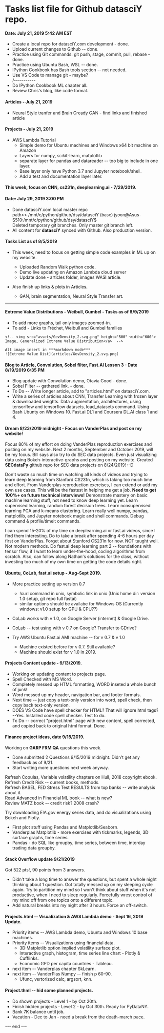 # Tasks list file for Github datasciY repo.  

#### Date: July 21, 2019 5:42 AM EST

 - Create a local repo for datasciY.com development - done.
 - Upload current changes to Github  -- done.
 - Practice using Git commands: git push, stage, commit, pull, rebase - done.
 - Practice using Ubuntu Bash, WSL -- done.
 - IPython Cookbook has Bash tools section -- not needed.  
 - Use VS Code to manage git  - maybe?  
   /-----------
 - Do IPython Cookbook ML chapter all.
 - Review Chris's blog, like code format.

#### Articles - July 21, 2019  

 - Neural Style tranfer and Brain Gready GAN - find links and finished article
 
#### Projects - July 21, 2019   

 - AWS Lambda Tutorial
   * Simple demo for Ubuntu machines and Windows x64 bit machine on Amazon
   * Layers for numpy, scikit-learn, matplotlib
   * separate layer for pandas and datareader -- too big to include in one layer.
   * Base layer only have Python 3.7 and Jupyter notebook/shell.
   * Add a test and documentation layer later.

#### This week, focus on CNN, cs231n, deeplearning.ai - 7/29/2019.  

#### Date: July 29, 2019 3:00 PM  

 - Done datasciY.com local master repo  
   path>> /mnt/c/python/github/dsy/datasciY
   (base) jyoon@Asus-S510:/mnt/c/python/github/dsy/datasciY$  
   Deleted temporary git branches.  Only master git branch left.
 - All content for **datasciY** synced with Github.  Also production version.  

#### Tasks List as of 8/5/2019  
 
 * This week, need to focus on getting simple code examples in ML up on my website.
   - Uploaded Random Walk python code.
   - Demo live updating on Amazon Lambda cloud server
   - Update done - articles folder, images WASI article.
   
 * Also finish up links & plots in Articles.  
   * GAN, brain segmentation, Neural Style Transfer art.  
   
------------------------------------------------------------------------
 
#### Extreme Value Distributions - Weibull, Gumbel - Tasks as of 8/9/2019

   * To add more graphs, tail only images zoomed-in. 
   * To add - Links to Fréchet, Weibull and Gumbel families  
   ```
   <!-- <img src="assets/GevDensity_2.svg.png" height="500" width="600">
   Image, Generalized Extreme Value Distribution</a>  -->
   
   Alt image insert in ***markdown mode***
   ![Extreme Value Dist](articles/GevDensity_2.svg.png)
   ```
     
#### Blog to Article, Convolution, Sobel filter, Fast.AI Lesson 3 - Date 8/19/2019 6:35 PM  

  * Blog update with Convolution demo, Otavia Good - done.
  * Sobel Filter -- gathered link. - done.
  * To Do -- Write longer article, add to "articles.html" on datasciY.com.
  * Write a series of articles about CNN, Transfer Learning with frozen layer & downloaded weights.  Data augmentation, architectures, using tensorflow and tensorflow datasets, load_datasets command.  Using Bash Ubunty on Windows 10.  Fast.ai DL1 and Coursera DL.AI class 1 and 4.  

#### Dream 8/23/2019 midnight - Focus on VanderPlas and post on my website!  

Focus 80% of my effort on doing VanderPlas reproduction exercises and posting on my website.  Next 2 months, September and October 2019, will be my focus.  Bill says also try to do SEC data projects.  Even just visualizing data using Bokeh-interactive-graphs and posting on my website.  Created **SECdataPy** github repo for SEC data projects on 8/24/2019!  :-D    

Don't waste so much time on watching all kinds of videos and trying to learn deep learning from Stanford CS231n, which is taking too much time and effort.  From Vanderplas reproduction exercises, I can extend or add my own use cases.  This will be the fastest in helping me get a job. **Need to get 100%+ on future technical interviews!**  Demonstrate mastery on basic machine learning stuff, not need to know deep learning yet.  Learn supervised learning, random forest decision trees.  Learn nonsupervised learning PCA and k-means clustering.  Learn really well numpy, pandas, matplotlib, and Jupyter notebook magic and shell commands. Debug command & profile/timeit commands.  

I can spend 15-20% of my time on deeplearning.ai or fast.ai videos, since I find them interesting.  Do to take a break after spending 4-6 hours per day first on VanderPlas.  Forget about Stanford CS231n for now.  NOT taught well.  Not modern methods.  Do fast.ai deep learning part 2 -- foundations with tensor flow, if I want to learn under-the-hood, coding algorithms from scratch.  Also, can follow along Nathan's solutions for the class, without investing too much of my own time on getting the code details right.  

#### Ubuntu, CoLab, fast.ai setup - Aug-Sept 2019.  
 * More practice setting up version 0.7
    -  !curl command in unix, symbolic link in unix
       (Unix home dir: version 1.0 setup, git repo full fastai)
    -  similar options should be availabe for Windows OS
       (Currently windows: v1.0 setup for GPU & CPU??)
       
* CoLab works with v 1.0, on Google Server (internet) & Google Drive.
* CoLab -- test using with v 0.7 on Google?  Transfer to GDrive?
* Try AWS Ubuntu Fast.ai AMI machine -- for v 0.7 & v 1.0  
   * Machine existed before for v 0.7.  Still available?
   * Machine should exist for v 1.0 in 2019.      
   
#### Projects Content update - 9/13/2019.     
 * Working on updating content to projects page.  
 * Spell Checked with MS Word.  
 * Completely messed up HTML formatting, WORD inseted a whole bunch of junk!   
 * Word messed up my header, navigation bar, and footer formats.    
 * Next time -- just copy a text-only version into word, spell check, then copy back text-only version.  
 * DOES VS Code have spell checker for HTML?  That will ignore html tags?  --Yes. Installed code spell checker.  Test to do.  
 * To Do -- correct "project.html" page with new content, spell corrected, and copied back to original html format.  Done.
 
#### Finance project ideas, date 9/15/2019.  

Working on **GARP FRM QA** questions this week.  
 * Done submitted 2 Questions 9/15/2019 midnight.  Didn't get any feedback as of 9/21.   
 * Start writing more questions next week anyway.   
 
Refresh Copulas, Variable volatility chapters on Hull, 2018 copyright ebook.  
Refresh Credit Risk -- current books, methods.  
Refresh BASEL, FED Stress Test RESULTS from top banks -- write analysis about it.  
Read Advanced in Financial ML book -- what is new?  
Review MATZ book -- credit risk?  2008 crash?  

Try downloading EIA.gov energy series data, and do visualizations using Bokeh and Plotly.  
  * First plot stuff using Pandas and Matplotlib/Seaborn.  
  * Vanderplas Matplotlib - more exercises with tickmarks, legends, 3D surface graphs, time series.
  * Pandas - do SQL like groupby, time series, between time, interday trading data groupby.  
 
 #### Stack Overflow update 9/21/2019  
 
 Got 522 pts!, 90 points from 3 answers.  
  * Didn't take a long time to answer the questions, but spent a whole night thinking about 1 question.  Got totally messed up on my sleeping cycle again.  Try to partition my mind so I won't think about stuff when it's not productive, when I need to sleep regularly.  Forcefully wrest control of my mind off from one topics onto a different topic.    
  * Add natural breaks into my night after 3 hours.  Force an off-switch.  
 
 
#### Projects.html -- Visualization & AWS Lambda demo - Sept 16, 2019 Update.  

 * Priority items -- AWS Lambda demo, Ubuntu and Windows 10 base machines.  
 * Priority items -- Visualizations using financial data.  
   * 3D Matplotlib option implied volatility surface plot.  
   * Interactive graph, histogram, time series line chart - Plotly & Cufflinks.  
   * Economic GPD per capita countries - Tableau.  
 * next item -- Vanderplas chapter SkLearn.  
 * next item -- VanderPlas Numpy -- finish p 60-90.  
   * Ufunc, vertorized calc, argsort, knn.  
   
#### Project.thml -- hid some planned projects.  

 * Do shown projects - Level 1 - by Oct 20th.  
 * Finish hidden projects - Level 2 - by Oct 30th.  Ready for PyDataNY.  
 * Bank 7K balance until job.  
 * Vacation - Dec to Jan - need a break from the death-march pace.  
 
--- end ---  
